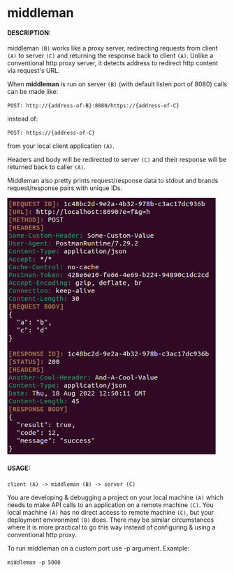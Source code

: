 # middleman


#### DESCRIPTION:

middleman `(B)` works like a proxy server, redirecting requests from client `(A)` to server `(C)` and returning the response back to client `(A)`. Unlike a conventional http proxy server, it detects address to redirect http content via request's URL.

When **middleman** is run on server `(B)` (with default listen port of 8080) calls can be made like:

`POST: http://{address-of-B}:8080/https://{address-of-C}`

instead of:

`POST: https://{address-of-C}`

from your local client application `(A)`.

Headers and body will be redirected to server `(C)` and their response will be returned back to caller `(A)`.

Middleman also pretty prints request/response data to stdout and brands request/response pairs with unique IDs.


![Pretty printed output of request/response on default Ubuntu termianl.](/Readme/Pretty_Print_Example.png)


#### USAGE:

`client (A) -> middleman (B) -> server (C)`  

You are developing & debugging a project on your local machine `(A)` which needs to make API calls to an application on a remote machine `(C)`. You local machine `(A)` has no direct access to remote machine `(C)`, but your deployment environment `(B)` does.
There may be similar circumstances where it is more practical to go this way instead of configuring & using a conventional http proxy.

To run middleman on a custom port use -p argument. Example:

`middleman -p 5000`
